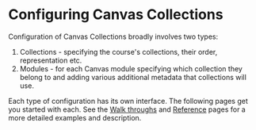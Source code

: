 # Configuring Canvas Collections

Configuration of Canvas Collections broadly involves two types:

1. Collections - specifying the course's collections, their order, representation etc.
2. Modules - for each Canvas module specifying which collection they belong to and adding various additional metadata that collections will use.

Each type of configuration has its own interface. The following pages get you started with each. See the [Walk throughs](../../walk-throughs.md) and [Reference](../../reference.md) pages for a more detailed examples and description.